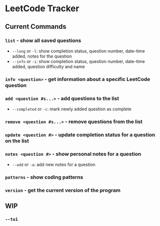 # LeetCode Tracker

## Current Commands
### `list` - show all saved questions
- `--long` or `-l`: show completion status, question number, date-time added, notes for the question
- `--info` or `-i`: show completion status, question number, date-time added, question difficulty and name
### `info <question>` - get information about a specific LeetCode question
### `add <question #s...>` - add questions to the list
- `--completed` or `-c`: mark newly added question as complete
### `remove <question #s...>` - remove questions from the list
### `update <question #>` - update completion status for a question on the list
### `notes <question #>` - show personal notes for a question
- `--add` or `-a`: add new notes for a question
### `patterns` - show coding patterns
### `version` - get the current version of the program

## WIP
### `--tui`
